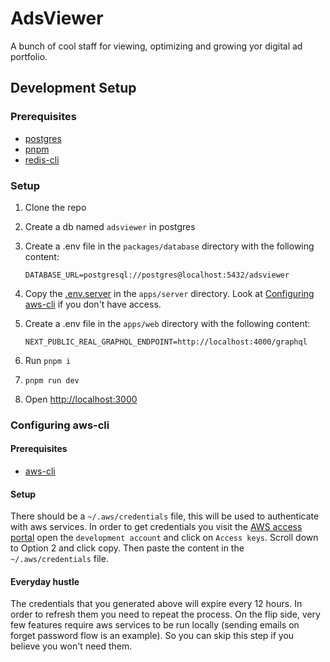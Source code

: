 # AdsViewer

A bunch of cool staff for viewing, optimizing and growing yor digital ad portfolio.

## Development Setup

### Prerequisites

- [postgres](https://www.postgresql.org/download/)
- [pnpm](https://pnpm.io/installation)
- [redis-cli](https://redis.io/docs/latest/operate/oss_and_stack/install/install-redis/)

### Setup

1. Clone the repo
2. Create a db named `adsviewer` in postgres
3. Create a .env file in the `packages/database` directory with the following content:
   ```env
   DATABASE_URL=postgresql://postgres@localhost:5432/adsviewer
   ```
4. Copy
   the [.env.server](https://eu-central-1.console.aws.amazon.com/s3/object/local-adsviewer?region=eu-central-1&bucketType=general&prefix=.env.server)
   in the `apps/server` directory. Look at [Configuring aws-cli](#configuring-aws-cli) if you don't have access.

5. Create a .env file in the `apps/web` directory with the following content:

   ```env
   NEXT_PUBLIC_REAL_GRAPHQL_ENDPOINT=http://localhost:4000/graphql
   ```

6. Run `pnpm i`
7. `pnpm run dev`
8. Open [http://localhost:3000](http://localhost:3000)

### Configuring aws-cli

#### Prerequisites

- [aws-cli](https://docs.aws.amazon.com/cli/latest/userguide/install-cliv2.html)

#### Setup

There should be a `~/.aws/credentials` file, this will be used to authenticate with aws services. In order to get
credentials you visit the [AWS access portal](https://d-9067fd5baf.awsapps.com/start/#/?tab=accounts) open
the `development account` and click on `Access keys`. Scroll down to Option 2 and click copy. Then paste the content in
the `~/.aws/credentials` file.

#### Everyday hustle

The credentials that you generated above will expire every 12 hours. In order to refresh them you need to repeat the
process. On the flip side, very few features require aws services to be run locally (sending emails on forget password
flow is an example). So you can skip this step if you believe you won't need them.
